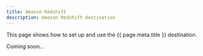 ```yaml
---
title: Amazon Redshift
description: Amazon Redshift destination
---
```


This page shows how to set up and use the {{ page.meta.title }} destination. 
 
Coming soon...